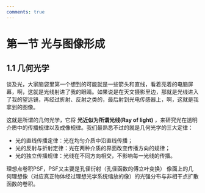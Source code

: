 ```yaml
---
comments: true
---
```


# 第一节 光与图像形成

## 1.1 几何光学

谈及光，大家脑袋里第一个想到的可能就是一些箭头和直线，看着亮着的电脑屏幕，啊，这就是光线射进了我的眼睛。如果说是在天文摄影里边，那就是光线进入了我的望远镜，再经过折射、反射之类的，最后射到光电传感器上，啊，这就是我拿到的图像。

这就是所谓的几何光学，它将 **光近似为所谓光线(Ray of light)** ，来研究光在透明介质中的传播规律以及成像规律。我们最熟悉不过的就是几何光学的三大定律：

* 光的直线传播定律：光在均匀介质中沿直线传播；
* 光的反射与折射定律：光在两种介质的界面改变传播方向的规律；
* 光的独立传播规律：光线在不同方向相交，不影响每一光线的传播。



理想点卷积PSF，PSF又主要是孔径衍射（孔径函数的傅立叶变换）
像面上的几何理想像（对应真正物体经过理想光学系统缩放的像）的光强分布与非相干点扩散函数的卷积。
